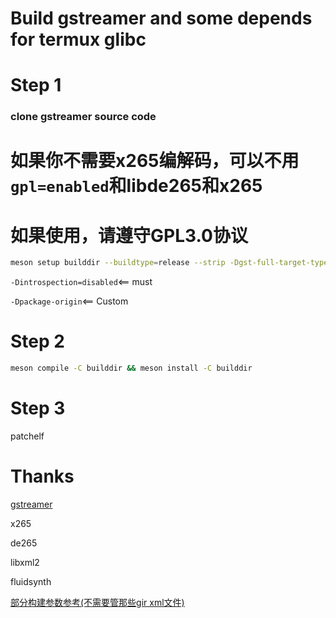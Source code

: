 # Build gstreamer and some depends for termux glibc

# Step 1

### clone gstreamer source code

# 如果你不需要x265编解码，可以不用```gpl=enabled```和libde265和x265
# 如果使用，请遵守**GPL3.0**协议

```bash
meson setup builddir --buildtype=release --strip -Dgst-full-target-type=shared_library -Dintrospection=disabled -Dgst-full-libraries=app,video,player -Dbase=enabled -Dgood=enabled -Dbad=enabled -Dugly=enabled -Dlibav=enabled -Dtests=disabled -Dexamples=disabled -Dges=disabled -Dpython=disabled -Ddevtools=disabled -Dgstreamer:check=disabled -Dgstreamer:benchmarks=disabled -Dgstreamer:libunwind=disabled -Dgstreamer:libdw=disabled -Dgstreamer:bash-completion=enabled  -Dgst-plugins-good:cairo=disabled -Dgst-plugins-good:gdk-pixbuf=disabled -Dgst-plugins-good:oss=disabled -Dgst-plugins-good:oss4=disabled -Dgst-plugins-good:v4l2=disabled -Dgst-plugins-good:aalib=disabled -Dgst-plugins-good:jack=disabled -Dgst-plugins-good:pulse=enabled -Dgst-plugins-good:adaptivedemux2=disabled -Dgst-plugins-good:v4l2=disabled -Dgst-plugins-good:libcaca=enabled -Dgst-plugins-base:examples=disabled -Dgst-plugins-base:alsa=enabled -Dgst-plugins-base:pango=disabled -Dgst-plugins-base:x11=enabled -Dgst-plugins-bad:gpl=enabled -Dgst-plugins-bad:androidmedia=disabled -Dgst-plugins-bad:rtmp=disabled -Dgst-plugins-bad:shm=disabled -Dgst-plugins-bad:zbar=disabled -Dgst-plugins-bad:webp=disabled -Dgst-plugins-bad:hls-crypto=openssl -Dgst-plugins-bad:kms=disabled -Dgst-plugins-bad:vulkan=enabled -Dgst-plugins-bad:vulkan-windowing=x11 -Dgst-plugins-bad:vulkan-video=enabled -Dgst-plugins-bad:dash=disabled -Dgst-plugins-bad:analyticsoverlay=disabled -Dgst-plugins-bad:nvcodec=disabled -Dgst-plugins-bad:uvch264=disabled -Dgst-plugins-bad:v4l2codecs=disabled -Dgst-plugins-bad:udev=disabled -Dgst-plugins-bad:libde265=enabled -Dgst-plugins-bad:x265=enabled -Dgst-plugins-bad:smoothstreaming=disabled -Dgst-plugins-bad:fluidsynth=enabled -Dffmpeg=vulkan:enabled -Dpackage-origin="[gstremaer-termux] (https://github.com/Waim908/gstreamer-termux)  ᗜˬᗜ" --prefix=/root/gst
```

```-Dintrospection=disabled```<== must

```-Dpackage-origin```<== Custom

# Step 2

```bash
meson compile -C builddir && meson install -C builddir
```

# Step 3

patchelf

# Thanks

[gstreamer](https://gitlab.freedesktop.org/gstreamer/gstreamer)

x265

de265

libxml2

fluidsynth

[部分构建参数参考(不需要管那些gir xml文件)](https://github.com/termux/termux-packages)